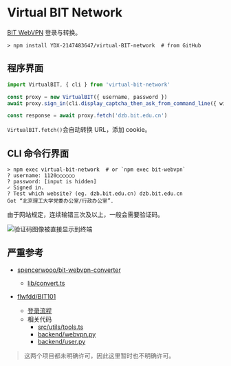 # Virtual BIT Network

[BIT WebVPN](https://webvpn.bit.edu.cn) 登录与转换。

```shell
> npm install YDX-2147483647/virtual-BIT-network  # from GitHub
```

## 程序界面

```typescript
import VirtualBIT, { cli } from 'virtual-bit-network'

const proxy = new VirtualBIT({ username, password })
await proxy.sign_in(cli.display_captcha_then_ask_from_command_line({ width: '80%' }))

const response = await proxy.fetch('dzb.bit.edu.cn')
```

`VirtualBIT.fetch()`会自动转换 URL，添加 cookie。

## CLI 命令行界面

```shell
> npm exec virtual-bit-network  # or `npm exec bit-webvpn`
? username: 1120○○○○○○
? password: [input is hidden]
✓ Signed in.
? Test which website? (eg. dzb.bit.edu.cn) dzb.bit.edu.cn
Got “北京理工大学党委办公室/行政办公室”.
```

由于网站规定，连续输错三次及以上，一般会需要验证码。

![验证码图像被直接显示到终端](https://s2.loli.net/2022/08/03/zQxtpAW5jrwV918.jpg)

## 严重参考

- [spencerwooo/bit-webvpn-converter](https://github.com/spencerwooo/bit-webvpn-converter)

  - [lib/convert.ts](https://github.com/spencerwooo/bit-webvpn-converter/blob/1c94647e9e6e9fe3ce3e6fd43ffde70e10127f48/lib/convert.ts)

- [flwfdd/BIT101](https://github.com/flwfdd/BIT101)
  - [登录流程](https://github.com/flwfdd/BIT101/blob/e196258e6048db798baeaeb8a03d098ae7ca4479/doc/README.md#%E5%AD%A6%E6%A0%A1%E7%BB%9F%E4%B8%80%E8%BA%AB%E4%BB%BD%E8%AE%A4%E8%AF%81%E7%99%BB%E5%BD%95%E6%B5%81%E7%A8%8B)
  - 相关代码
    - [src/utils/tools.ts](https://github.com/flwfdd/BIT101/blob/e196258e6048db798baeaeb8a03d098ae7ca4479/src/utils/tools.ts)
    - [backend/webvpn.py](https://github.com/flwfdd/BIT101/blob/e196258e6048db798baeaeb8a03d098ae7ca4479/backend/webvpn.py)
    - [backend/user.py](https://github.com/flwfdd/BIT101/blob/e196258e6048db798baeaeb8a03d098ae7ca4479/backend/user.py)

> 这两个项目都未明确许可，因此这里暂时也不明确许可。
